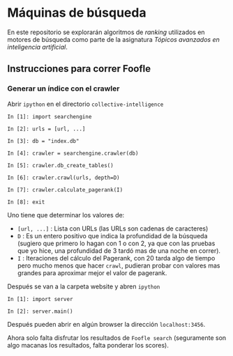 # Máquinas de búsqueda

En este repositorio se explorarán algoritmos de *ranking* utilizados en motores de búsqueda como parte de la asignatura *Tópicos avanzados en inteligencia artificial*.

## Instrucciones para correr Foofle

### Generar un índice con el crawler

Abrir `ipython` en el directorio `collective-intelligence`

```
In [1]: import searchengine

In [2]: urls = [url, ...]

In [3]: db = "index.db"

In [4]: crawler = searchengine.crawler(db)

In [5]: crawler.db_create_tables()

In [6]: crawler.crawl(urls, depth=D)

In [7]: crawler.calculate_pagerank(I)

In [8]: exit
```

Uno tiene que determinar los valores de:

- `[url, ...]` : Lista con URLs (las URLs son cadenas de caracteres)
- `D` : Es un entero positivo que indica la profundidad de la búsqueda (sugiero que primero lo hagan con 1 o con 2, ya que con las pruebas que yo hice, una profundidad de 3 tardó mas de una noche en correr).
- `I` : Iteraciones del cálculo del Pagerank, con 20 tarda algo de tiempo pero mucho menos que hacer `crawl`, pudieran probar con valores mas grandes para aproximar mejor el valor de pagerank.

Después se van a la carpeta website y abren `ipython`

```
In [1]: import server

In [2]: server.main()
```

Después pueden abrir en algún browser la dirección `localhost:3456`.

Ahora solo falta disfrutar los resultados de `Foofle search` (seguramente son algo macanas los resultados, falta ponderar los scores).
